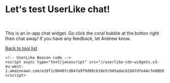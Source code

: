 <body>
    <h1>Let's test UserLike chat!</h1>
    <br>
    <p>
       This is an in-app chat widget. Go click the coral bubble at the botton right then chat away! If you have any feedback, let Andrew know.
    </p>
    <p>
        <a href="https://socialspacedev.github.io/chat-tools/index">Back to tool list</a>
    </p>
    
    <!-- UserLike Beacon code -->        
    <script async type="text/javascript" src="//userlike-cdn-widgets.s3-eu-west-1.amazonaws.com/e2df1c00407cd847a9f9d89cb18e5c945adac61bb7d7e44c7e88b9f2fa70dd54.js"></script>
</body>
